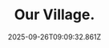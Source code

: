---
title: Our Village.
date: 2025-09-26T09:09:32.861Z
tags:
  - First-Things-First
categories:
  - 新概念
description: 记得填写描述内容哦~~~
---